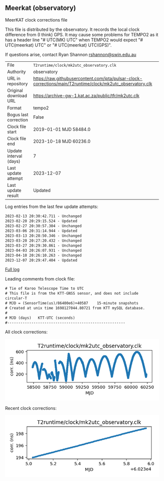 
## Meerkat (observatory)

MeerKAT clock corrections file

This file is distributed by the observatory. It records the local
clock difference from (I think) GPS. It may cause some problems
for TEMPO2 as it has a header line "# UTC(MK) UTC" when TEMPO2
would expect "# UTC(meerkat) UTC" or "# UTC(meerkat) UTC(GPS)".

If questions arise, contact Ryan Shannon <rshannon@swin.edu.au>

|     |     |
|:--- |:--- |
| File | `T2runtime/clock/mk2utc_observatory.clk` |
| Authority | observatory |
| URL in repository | <https://raw.githubusercontent.com/ipta/pulsar-clock-corrections/main/T2runtime/clock/mk2utc_observatory.clk> |
| Original download URL | <https://archive-gw-1.kat.ac.za/public/tfr/mk2utc.clk> |
| Format | tempo2 |
| Bogus last correction | False |
| Clock file start | 2019-01-01 MJD 58484.0 |
| Clock file end | 2023-10-18 MJD 60236.0 |
| Update interval (days) | 7 |
| Last update attempt | 2023-12-07 |
| Last update result | Updated |

Log entries from the last few update attempts:
```
2023-02-13 20:30:42.711 - Unchanged
2023-02-20 20:29:15.524 - Updated
2023-02-27 20:30:57.304 - Unchanged
2023-03-06 20:31:14.944 - Updated
2023-03-13 20:28:50.346 - Unchanged
2023-03-20 20:27:20.432 - Unchanged
2023-03-27 20:29:30.861 - Unchanged
2023-04-03 20:26:07.931 - Unchanged
2023-04-10 20:26:10.263 - Unchanged
2023-12-07 20:29:47.404 - Updated
```
[Full log](https://raw.githubusercontent.com/ipta/pulsar-clock-corrections/main/log/T2runtime/clock/mk2utc_observatory.clk.log)

Leading comments from clock file:

    # Tie of Karoo Telescope Time to UTC
    # This file is from the KTT-GNSS sensor, and does not include circular-T
    # MJD = (SensorTime(us)/86400e6)+40587    15-minute snapshots
    # Created at unix time 1698127044.80721 from KTT mySQL database.
    #
    # MJD (days)   KTT-UTC (seconds)
    #------------------------------------------------------



All clock corrections:

![plot of all clock corrections](mk2utc_observatory.clk.png "All corrections")

Recent clock corrections:

![plot of recent clock corrections](mk2utc_observatory.clk.short.png "Recent corrections")

